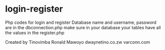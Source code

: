 
# login-register
Php codes for login and register
Database name and username, password are in the dbconnection.php
make sure in your database your tables have all the values in the register.php

Created by Tinovimba Ronald Mawoyo
dwaynetino.co.zw
varconn.com
